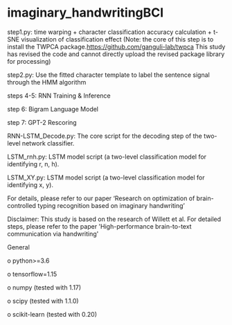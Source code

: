 # imaginary_handwritingBCI

step1.py: time warping + character classification accuracy calculation + t-SNE visualization of classification effect (Note: the core of this step is to install the TWPCA package.https://github.com/ganguli-lab/twpca This study has revised the code and cannot directly upload the revised package library for processing)


step2.py: Use the fitted character template to label the sentence signal through the HMM algorithm


steps 4-5: RNN Training & Inference


step 6: Bigram Language Model

step 7: GPT-2 Rescoring

RNN-LSTM_Decode.py: The core script for the decoding step of the two-level network classifier.

LSTM_rnh.py: LSTM model script (a two-level classification model for identifying r, n, h).

LSTM_XY.py: LSTM model script (a two-level classification model for identifying x, y).

For details, please refer to our paper ‘Research on optimization of brain-controlled typing recognition based on imaginary handwriting’

Disclaimer:
This study is based on the research of Willett et al. For detailed steps, please refer to the paper 'High-performance brain-to-text communication via handwriting'


General

o	python>=3.6

o	tensorflow=1.15

o	numpy (tested with 1.17)

o	scipy (tested with 1.1.0)

o	scikit-learn (tested with 0.20)
